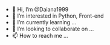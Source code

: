 - 👋 Hi, I’m @Daiana1999
- 👀 I’m interested in Python, Front-end
- 🌱 I’m currently learning ...
- 💞️ I’m looking to collaborate on ...
- 📫 How to reach me ...

<!---
Daiana1999/Daiana1999 is a ✨ special ✨ repository because its `README.md` (this file) appears on your GitHub profile.
You can click the Preview link to take a look at your changes.
--->
